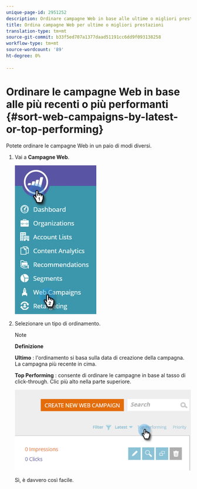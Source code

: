 ```yaml
---
unique-page-id: 2951252
description: Ordinare campagne Web in base alle ultime o migliori prestazioni - Documenti Marketo - Documentazione prodotto
title: Ordina campagne Web per ultime o migliori prestazioni
translation-type: tm+mt
source-git-commit: b33f5ed707a1377daad51191cc6dd9f093138258
workflow-type: tm+mt
source-wordcount: '89'
ht-degree: 0%

---
```



# Ordinare le campagne Web in base alle più recenti o più performanti {#sort-web-campaigns-by-latest-or-top-performing}

Potete ordinare le campagne Web in un paio di modi diversi.

1. Vai a **Campagne Web**.

   ![](assets/web-campaigns-hand-1.jpg)

1. Selezionare un tipo di ordinamento.

   >[!NOTE]
   >
   >**Definizione**
   >
   >**Ultimo** : l&#39;ordinamento si basa sulla data di creazione della campagna. La campagna più recente in cima.
   >
   >**Top Performing** : consente di ordinare le campagne in base al tasso di click-through. Clic più alto nella parte superiore.

   ![](assets/image2016-11-4-13-3a34-3a59.png)

   Sì, è davvero così facile.

